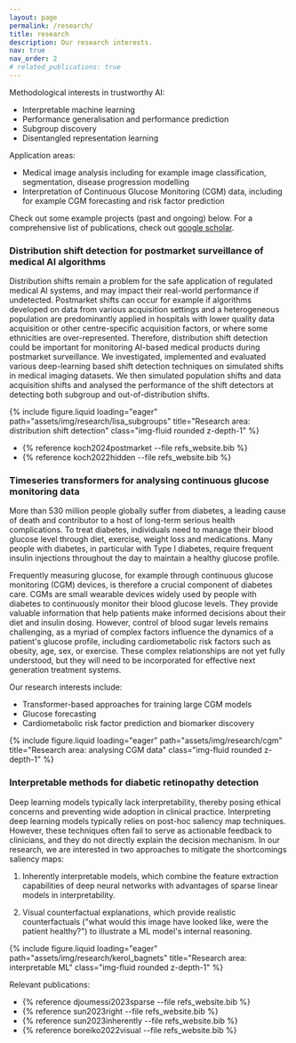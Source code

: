 ```yaml
---
layout: page
permalink: /research/
title: research
description: Our research interests.
nav: true
nav_order: 2
# related_publications: true
---
```



Methodological interests in trustworthy AI:

- Interpretable machine learning
- Performance generalisation and performance prediction
- Subgroup discovery
- Disentangled representation learning

Application areas:

- Medical image analysis including for example image classification, segmentation, disease progression modelling
- Interpretation of Continuous Glucose Monitoring (CGM) data, including for example CGM forecasting and risk factor prediction


Check out some example projects (past and ongoing) below. For a comprehensive list of publications, check out [google scholar](https://scholar.google.com/citations?user=R0iwuiIAAAAJ).


### Distribution shift detection for postmarket surveillance of medical AI algorithms

Distribution shifts remain a problem for the safe application of regulated medical AI systems, and may impact their real-world performance if undetected. Postmarket shifts can occur for example if algorithms developed on data from various acquisition settings and a heterogeneous population are predominantly applied in hospitals with lower quality data acquisition or other centre-specific acquisition factors, or where some ethnicities are over-represented. Therefore, distribution shift detection could be important for monitoring AI-based medical products during postmarket surveillance. We investigated, implemented and evaluated various deep-learning based shift detection techniques on simulated shifts in medical imaging datasets. We then simulated population shifts and data acquisition shifts and analysed the performance of the shift detectors at detecting both subgroup and out-of-distribution shifts.

<div class="row">
    <div class="col-sm mt-3 mt-md-0">
        {% include figure.liquid loading="eager" path="assets/img/research/lisa_subgroups" title="Research area: distribution shift detection" class="img-fluid rounded z-depth-1" %}
    </div>
</div>

- {% reference koch2024postmarket --file refs_website.bib %}
- {% reference koch2022hidden --file refs_website.bib %}


### Timeseries transformers for analysing continuous glucose monitoring data

More than 530 million people globally suffer from diabetes, a leading cause of death and contributor to a host of long-term serious health complications. To treat diabetes, individuals need to manage their blood glucose level through diet, exercise, weight loss and medications. Many people with diabetes, in particular with Type I diabetes, require frequent insulin injections throughout the day to maintain a healthy glucose profile.

Frequently measuring glucose, for example through continuous glucose monitoring (CGM) devices, is therefore a crucial component of diabetes care. CGMs are small wearable devices widely used by people with diabetes to continuously monitor their blood glucose levels. They provide valuable information that help patients make informed decisions about their diet and insulin dosing. However, control of blood sugar levels remains challenging, as a myriad of complex factors influence the dynamics of a patient's glucose profile, including cardiometabolic risk factors such as obesity, age, sex, or exercise. These complex relationships are not yet fully understood, but they will need to be incorporated for effective next generation treatment systems.

Our research interests include:

- Transformer-based approaches for training large CGM models
- Glucose forecasting
- Cardiometabolic risk factor prediction and biomarker discovery


<div class="row">
    <div class="col-sm mt-3 mt-md-0">
        {% include figure.liquid loading="eager" path="assets/img/research/cgm" title="Research area: analysing CGM data" class="img-fluid rounded z-depth-1" %}
    </div>
</div>


### Interpretable methods for diabetic retinopathy detection

Deep learning models typically lack interpretability, thereby posing ethical concerns and preventing wide adoption in clinical practice. Interpreting deep learning models typically relies on post-hoc saliency map techniques. However, these techniques often fail to serve as actionable feedback to clinicians, and they do not directly explain the decision mechanism. In our research, we are interested in two approaches to mitigate the shortcomings saliency maps:

1. Inherently interpretable models, which combine the feature extraction capabilities of deep neural networks with advantages of sparse linear models in interpretability. 

2. Visual counterfactual explanations, which provide realistic counterfactuals ("what would this image have looked like, were the patient healthy?") to illustrate a ML model's internal reasoning.

<div class="row">
    <div class="col-sm mt-3 mt-md-0">
        {% include figure.liquid loading="eager" path="assets/img/research/kerol_bagnets" title="Research area: interpretable ML" class="img-fluid rounded z-depth-1" %}
    </div>
</div>
<!-- <div class="caption">
    This image can also have a caption. It's like magic.
</div> -->

Relevant publications:


- {% reference djoumessi2023sparse --file refs_website.bib %}
- {% reference sun2023right --file refs_website.bib %}
- {% reference sun2023inherently --file refs_website.bib %}
- {% reference boreiko2022visual --file refs_website.bib %}



<!-- ### Performance prediction

(Patrick)

### Disentangled representation learning

(Sarah) -->